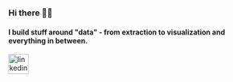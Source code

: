 ### Hi there 👋🏼
#### I build stuff around "data" - from extraction to visualization and everything in between.



[<img src='https://cdn.jsdelivr.net/npm/simple-icons@3.0.1/icons/linkedin.svg' alt='linkedin' height='40'>](https://www.linkedin.com/in/rupalbarman/)  


